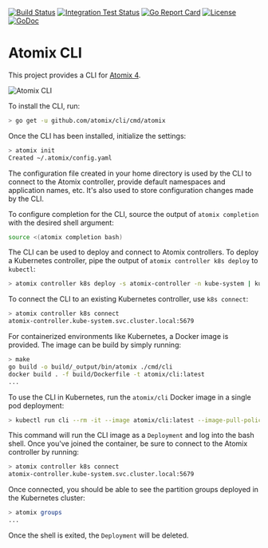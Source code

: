 [![Build Status](https://travis-ci.org/atomix/cli.svg?branch=master)](https://travis-ci.org/atomix/cli)
[![Integration Test Status](https://img.shields.io/travis/atomix/go-framework?label=Integration%20Tests&logo=Integration)](https://travis-ci.org/onosproject/onos-test)
[![Go Report Card](https://goreportcard.com/badge/github.com/atomix/cli)](https://goreportcard.com/report/github.com/atomix/cli)
[![License](https://img.shields.io/badge/License-Apache%202.0-blue.svg)](https://github.com/gojp/goreportcard/blob/master/LICENSE)
[![GoDoc](https://godoc.org/github.com/atomix/kubernetes-benchmarks?status.svg)](https://godoc.org/github.com/atomix/cli)


# Atomix CLI

This project provides a CLI for [Atomix 4].

![Atomix CLI](https://media.giphy.com/media/cImqHbP1Bt2u5ZTVGg/giphy.gif)

To install the CLI, run:

```bash
> go get -u github.com/atomix/cli/cmd/atomix
```

Once the CLI has been installed, initialize the settings:

```bash
> atomix init
Created ~/.atomix/config.yaml
```

The configuration file created in your home directory is used by the CLI
to connect to the Atomix controller, provide default namespaces and application
names, etc. It's also used to store configuration changes made by the CLI.

To configure completion for the CLI, source the output of `atomix completion` with
the desired shell argument:

```bash
source <(atomix completion bash)
```

The CLI can be used to deploy and connect to Atomix controllers. To deploy a Kubernetes
controller, pipe the output of `atomix controller k8s deploy` to `kubectl`:

```bash
> atomix controller k8s deploy -s atomix-controller -n kube-system | kubectl apply -f -
```

To connect the CLI to an existing Kubernetes controller, use `k8s connect`:

```bash
> atomix controller k8s connect
atomix-controller.kube-system.svc.cluster.local:5679
```

For containerized environments like Kubernetes, a Docker image is provided. The image
can be build by simply running:

```bash
> make
go build -o build/_output/bin/atomix ./cmd/cli
docker build . -f build/Dockerfile -t atomix/cli:latest
...
```

To use the CLI in Kubernetes, run the `atomix/cli` Docker image in
a single pod deployment:

```bash
> kubectl run cli --rm -it --image atomix/cli:latest --image-pull-policy "IfNotPresent" --restart "Never"
```

This command will run the CLI image as a `Deployment` and log into the bash shell.
Once you've joined the container, be sure to connect to the Atomix controller by running:

```bash
> atomix controller k8s connect
atomix-controller.kube-system.svc.cluster.local:5679
```

Once connected, you should be able to see the partition groups deployed in the
Kubernetes cluster:

```bash
> atomix groups
...
```

Once the shell is exited, the `Deployment` will be deleted.

[Atomix 4]: https://github.com/atomix/atomix/tree/4.0
